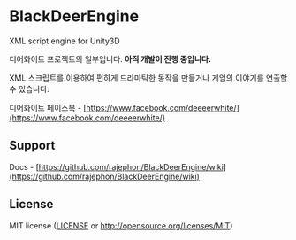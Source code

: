 # BlackDeerEngine
XML script engine for Unity3D

디어화이트 프로젝트의 일부입니다. __아직 개발이 진행 중입니다.__

XML 스크립트를 이용하여 편하게 드라마틱한 동작을 만들거나 게임의 이야기를 연출할 수 있습니다.

디어화이트 페이스북 - [https://www.facebook.com/deeeerwhite/](https://www.facebook.com/deeeerwhite/)

## Support
Docs - [https://github.com/rajephon/BlackDeerEngine/wiki](https://github.com/rajephon/BlackDeerEngine/wiki)

## License
MIT license ([LICENSE](LICENSE) or http://opensource.org/licenses/MIT)
